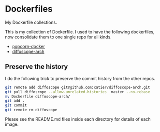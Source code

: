 # Dockerfiles

My Dockerfile collections.

This is my collection of Dockerfile.
I used to have the following dockerfiles, now consolidate them to one single repo for all kinds.

- [popcorn-docker](https://github.com/xatier/popcorn-docker)
- [diffoscope-arch](https://github.com/xatier/diffoscope-arch)

## Preserve the history

I do the following trick to preserve the commit history from the other repos.

```bash
git remote add diffoscope git@github.com:xatier/diffoscope-arch.git
git pull diffoscope --allow-unrelated-histories  master --no-rebase
mv Dockerfile diffoscope-arch/
git add .
git commit
git remote rm diffoscope
```

Please see the README.md files inside each directory for details of each image.